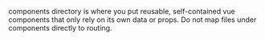 components directory is where you put reusable, self-contained vue components that only rely on its own data or props.
Do not map files under components directly to routing.
